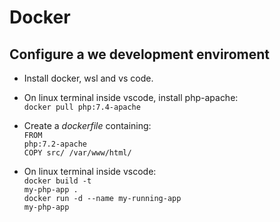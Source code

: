 # Docker

## Configure a we development enviroment

* Install docker, wsl and vs code.
* On linux terminal inside vscode, install php-apache:
<br><code>docker pull php:7.4-apache</code>

* Create a <i>dockerfile</i> containing:
<br><code>FROM php:7.2-apache</code>
<br><code>COPY src/ /var/www/html/</code>

* On linux terminal inside vscode:
<br><code>docker build -t my-php-app .</code>
<br><code>docker run -d --name my-running-app my-php-app</code>